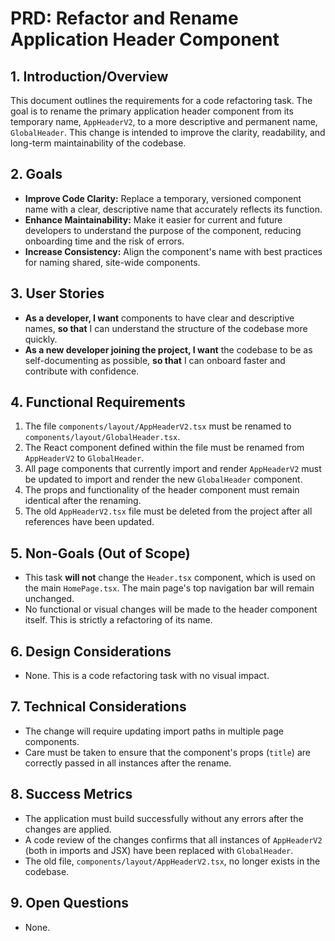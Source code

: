 # PRD: Refactor and Rename Application Header Component

## 1. Introduction/Overview

This document outlines the requirements for a code refactoring task. The goal is to rename the primary application header component from its temporary name, `AppHeaderV2`, to a more descriptive and permanent name, `GlobalHeader`. This change is intended to improve the clarity, readability, and long-term maintainability of the codebase.

## 2. Goals

*   **Improve Code Clarity:** Replace a temporary, versioned component name with a clear, descriptive name that accurately reflects its function.
*   **Enhance Maintainability:** Make it easier for current and future developers to understand the purpose of the component, reducing onboarding time and the risk of errors.
*   **Increase Consistency:** Align the component's name with best practices for naming shared, site-wide components.

## 3. User Stories

*   **As a developer, I want** components to have clear and descriptive names, **so that** I can understand the structure of the codebase more quickly.
*   **As a new developer joining the project, I want** the codebase to be as self-documenting as possible, **so that** I can onboard faster and contribute with confidence.

## 4. Functional Requirements

1.  The file `components/layout/AppHeaderV2.tsx` must be renamed to `components/layout/GlobalHeader.tsx`.
2.  The React component defined within the file must be renamed from `AppHeaderV2` to `GlobalHeader`.
3.  All page components that currently import and render `AppHeaderV2` must be updated to import and render the new `GlobalHeader` component.
4.  The props and functionality of the header component must remain identical after the renaming.
5.  The old `AppHeaderV2.tsx` file must be deleted from the project after all references have been updated.

## 5. Non-Goals (Out of Scope)

*   This task **will not** change the `Header.tsx` component, which is used on the main `HomePage.tsx`. The main page's top navigation bar will remain unchanged.
*   No functional or visual changes will be made to the header component itself. This is strictly a refactoring of its name.

## 6. Design Considerations

*   None. This is a code refactoring task with no visual impact.

## 7. Technical Considerations

*   The change will require updating import paths in multiple page components.
*   Care must be taken to ensure that the component's props (`title`) are correctly passed in all instances after the rename.

## 8. Success Metrics

*   The application must build successfully without any errors after the changes are applied.
*   A code review of the changes confirms that all instances of `AppHeaderV2` (both in imports and JSX) have been replaced with `GlobalHeader`.
*   The old file, `components/layout/AppHeaderV2.tsx`, no longer exists in the codebase.

## 9. Open Questions

*   None.
